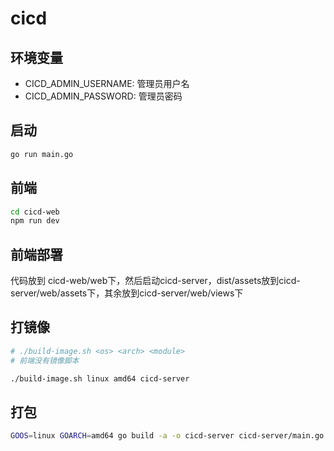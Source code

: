 # cicd

## 环境变量

- CICD_ADMIN_USERNAME: 管理员用户名
- CICD_ADMIN_PASSWORD: 管理员密码

## 启动

```bash
go run main.go
```

## 前端

```bash
cd cicd-web
npm run dev
```

## 前端部署

代码放到 cicd-web/web下，然后启动cicd-server，dist/assets放到cicd-server/web/assets下，其余放到cicd-server/web/views下

## 打镜像

```bash
# ./build-image.sh <os> <arch> <module>
# 前端没有镜像脚本

./build-image.sh linux amd64 cicd-server
```

## 打包

```bash
GOOS=linux GOARCH=amd64 go build -a -o cicd-server cicd-server/main.go
```
